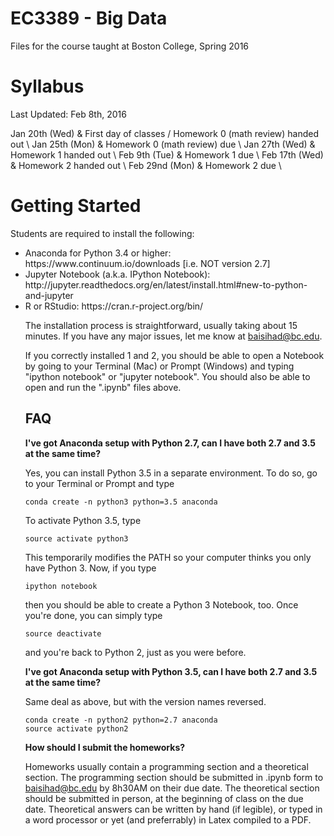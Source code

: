 # EC3389 - Big Data
Files for the course taught at Boston College, Spring 2016

# Syllabus 

Last Updated: Feb 8th, 2016

Jan 20th (Wed) & First day of classes / Homework 0 (math review) handed out \\
Jan 25th (Mon) & Homework 0 (math review) due \\
Jan 27th (Wed) & Homework 1 handed out \\
Feb 9th (Tue) & Homework 1 due \\
Feb 17th (Wed) & Homework 2 handed out \\
Feb 29nd (Mon) & Homework 2 due \\

# Getting Started

Students are required to install the following:
<ul>
<li>Anaconda for Python 3.4 or higher: https://www.continuum.io/downloads [i.e. NOT version 2.7]
<li>Jupyter Notebook (a.k.a. IPython Notebook): http://jupyter.readthedocs.org/en/latest/install.html#new-to-python-and-jupyter
<li>R or RStudio: https://cran.r-project.org/bin/ 


The installation process is straightforward, usually taking about 15 minutes. If you have any major issues, let me know at baisihad@bc.edu.

If you correctly installed 1 and 2, you should be able to open a Notebook by going to your Terminal (Mac) or Prompt (Windows) and typing "ipython notebook" or "jupyter notebook". You should also be able to open and run the ".ipynb" files above. 


## FAQ

<b>I've got Anaconda setup with Python 2.7, can I have both 2.7 and 3.5 at the same time?</b>

Yes, you can install Python 3.5 in a separate environment. To do so, go to your Terminal or Prompt and type

```
conda create -n python3 python=3.5 anaconda
```
To activate Python 3.5, type

```
source activate python3
```
This temporarily modifies the PATH so your computer thinks you only have Python 3. Now, if you type 

```
ipython notebook
```
then you should be able to create a Python 3 Notebook, too. Once you're done, you can simply type

```
source deactivate
```
and you're back to Python 2, just as you were before.


<b>I've got Anaconda setup with Python 3.5, can I have both 2.7 and 3.5 at the same time?</b>

Same deal as above, but with the version names reversed.
```
conda create -n python2 python=2.7 anaconda
source activate python2
```

<b>How should I submit the homeworks?</b> 

Homeworks usually contain a programming section and a theoretical section. The programming section should be submitted in .ipynb form to baisihad@bc.edu by 8h30AM on their due date. The theoretical section should be submitted in person, at the beginning of class on the due date. Theoretical answers can be written by hand (if legible), or typed in a word processor or yet (and preferrably) in Latex compiled to a PDF.



